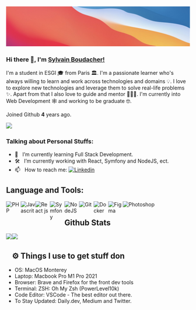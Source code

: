 ![Github Banner](https://github.com/SylvainBoudacher/SylvainBoudacher/blob/main/bannerGithub.png)
### Hi there 👋, I'm [Sylvain Boudacher!](https://github.com/SylvainBoudacher/)

I'm a student in ESGI 🎓 from Paris 🏛. I'm a passionate learner who's always willing to learn and work across technologies and domains 💡. I love to explore new technologies and leverage them to solve real-life problems ✨. Apart from that I also love to guide and mentor 👨🏻‍💻. I'm currently into Web Development 🕸️ and working to be graduate 🤓.

Joined Github **4** years ago.

[![](https://gitwar.herokuapp.com/badge?username=SylvainBoudacher&label=Gitwar%20Profile%20Score&style=for-the-badge&color=0088cc)](https://gitwar.herokuapp.com/)

### Talking about Personal Stuffs:

- 🚀 &nbsp; I’m currently learning Full Stack Development.
- 🛠 &nbsp; I’m currently working with  React, Symfony and NodeJS, ect.
- 📫 &nbsp; How to reach me:  <a href="https://www.linkedin.com/in/sylvain-boudacher/"><img alt="Linkedin" width="80px" title="Jaydeep Yadav Linkedin" src="https://img.shields.io/badge/LinkedIn-0077B5?style=for-the-badge&logo=linkedin&logoColor=white"></a>


## Language and Tools:

<img align="left" alt="PHP" width="40px" src="https://cdn.jsdelivr.net/gh/devicons/devicon/icons/php/php-plain.svg" />
<img align="left" alt="Javascrit" width="40px" src="https://cdn.jsdelivr.net/gh/devicons/devicon/icons/javascript/javascript-original.svg" />
<img align="left" alt="React js" width="40px" src="https://cdn.jsdelivr.net/gh/devicons/devicon/icons/react/react-original-wordmark.svg" />
<img align="left" alt="Symfony" width="40px" src="https://cdn.jsdelivr.net/gh/devicons/devicon/icons/symfony/symfony-original-wordmark.svg" />
<img align="left" alt="NodeJS" width="40px" src="https://cdn.jsdelivr.net/gh/devicons/devicon/icons/nodejs/nodejs-original-wordmark.svg" />
<img align="left" alt="Git" width="40px" src="https://cdn.jsdelivr.net/gh/devicons/devicon/icons/git/git-original-wordmark.svg" />
<img align="left" alt="Docker" width="40px" src="https://cdn.jsdelivr.net/gh/devicons/devicon/icons/docker/docker-original-wordmark.svg" />
<img align="left" alt="Figma" width="40px" src="https://cdn.jsdelivr.net/gh/devicons/devicon/icons/figma/figma-original.svg" />
<img  alt="Photoshop" width="40px" src="https://cdn.jsdelivr.net/gh/devicons/devicon/icons/photoshop/photoshop-line.svg" />


## Github Stats
  
<img height="180em" align="left" src="https://github-readme-stats.vercel.app/api?username=SylvainBoudacher&show_icons=true&hide_border=true&&count_private=true&include_all_commits=true" />

<img height="180em"  src="https://github-readme-stats.vercel.app/api/top-langs/?username=SylvainBoudacher&exclude_repo=KNN-Image-Classification&show_icons=true&hide_border=true&layout=compact&langs_count=8"/>


## ⚙️ Things I use to get stuff don
 
 - OS:</b> MacOS Monterey
 - Laptop: </b> Macbook Pro M1 Pro 2021
 - Browser: </b> Brave and Firefox for the front dev tools
 - Terminal: </b> ZSH: Oh My Zsh (PowerLevel10k)
 - Code Editor:</b> VSCode - The best editor out there.
 - To Stay Updated:</b> Daily.dev, Medium and Twitter.
	   
	

